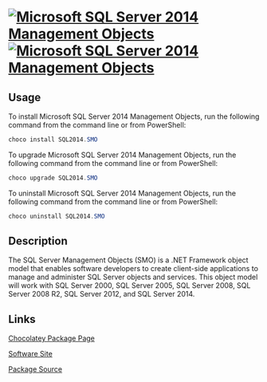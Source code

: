 ﻿#  [![Microsoft SQL Server 2014 Management Objects](https://img.shields.io/chocolatey/v/SQL2014.SMO.svg?label=Microsoft+SQL+Server+2014+Management+Objects)](https://chocolatey.org/packages/SQL2014.SMO) [![Microsoft SQL Server 2014 Management Objects](https://img.shields.io/chocolatey/dt/SQL2014.SMO.svg)](https://chocolatey.org/packages/SQL2014.SMO)

## Usage
To install Microsoft SQL Server 2014 Management Objects, run the following command from the command line or from PowerShell:
```powershell
choco install SQL2014.SMO
```

To upgrade Microsoft SQL Server 2014 Management Objects, run the following command from the command line or from PowerShell:
```powershell
choco upgrade SQL2014.SMO
```

To uninstall Microsoft SQL Server 2014 Management Objects, run the following command from the command line or from PowerShell:
```powershell
choco uninstall SQL2014.SMO
```

## Description
The SQL Server Management Objects (SMO) is a .NET Framework object model that enables software developers to create client-side applications to manage and administer SQL Server objects and services. This object model will work with SQL Server 2000, SQL Server 2005, SQL Server 2008, SQL Server 2008 R2, SQL Server 2012, and SQL Server 2014.

## Links
[Chocolatey Package Page](https://chocolatey.org/packages/SQL2014.SMO)

[Software Site](http://www.microsoft.com/en-ca/download/details.aspx?id=42295)

[Package Source](https://github.com/mkevenaar/chocolatey-packages/tree/master/manual/SQL2014.SMO)

